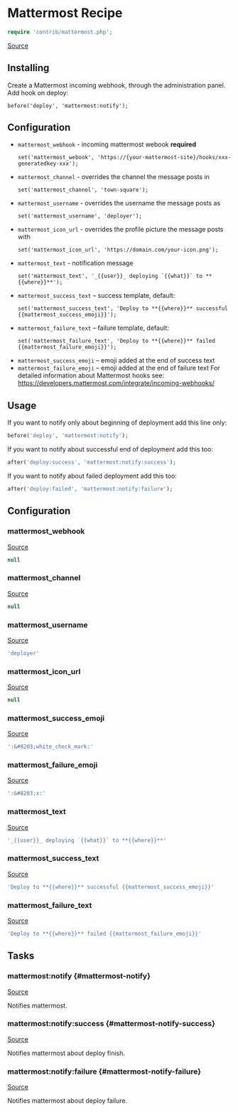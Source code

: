 <!-- DO NOT EDIT THIS FILE! -->
<!-- Instead edit contrib/mattermost.php -->
<!-- Then run bin/docgen -->

# Mattermost Recipe

```php
require 'contrib/mattermost.php';
```

[Source](/contrib/mattermost.php)



## Installing
Create a Mattermost incoming webhook, through the administration panel.
Add hook on deploy:
```
before('deploy', 'mattermost:notify');
```
## Configuration
 - `mattermost_webhook` - incoming mattermost webook **required**
   ```
   set('mattermost_webook', 'https://{your-mattermost-site}/hooks/xxx-generatedkey-xxx');
   ```
 - `mattermost_channel` - overrides the channel the message posts in
   ```
   set('mattermost_channel', 'town-square');
   ```
 - `mattermost_username` - overrides the username the message posts as
   ```
   set('mattermost_username', 'deployer');
   ```
 - `mattermost_icon_url` - overrides the profile picture the message posts with
   ```
   set('mattermost_icon_url', 'https://domain.com/your-icon.png');
   ```
 - `mattermost_text` - notification message
   ```
   set('mattermost_text', '_{{user}}_ deploying `{{what}}` to **{{where}}**');
   ```
 - `mattermost_success_text` – success template, default:
   ```
   set('mattermost_success_text', 'Deploy to **{{where}}** successful {{mattermost_success_emoji}}');
   ```
 - `mattermost_failure_text` – failure template, default:
   ```
   set('mattermost_failure_text', 'Deploy to **{{where}}** failed {{mattermost_failure_emoji}}');
   ```
 - `mattermost_success_emoji` – emoji added at the end of success text
 - `mattermost_failure_emoji` – emoji added at the end of failure text
 For detailed information about Mattermost hooks see: https://developers.mattermost.com/integrate/incoming-webhooks/
## Usage
If you want to notify only about beginning of deployment add this line only:
```php
before('deploy', 'mattermost:notify');
```
If you want to notify about successful end of deployment add this too:
```php
after('deploy:success', 'mattermost:notify:success');
```
If you want to notify about failed deployment add this too:
```php
after('deploy:failed', 'mattermost:notify:failure');
```


## Configuration
### mattermost_webhook
[Source](https://github.com/deployphp/deployer/blob/master/contrib/mattermost.php#L81)



```php title="Default value"
null
```


### mattermost_channel
[Source](https://github.com/deployphp/deployer/blob/master/contrib/mattermost.php#L82)



```php title="Default value"
null
```


### mattermost_username
[Source](https://github.com/deployphp/deployer/blob/master/contrib/mattermost.php#L83)



```php title="Default value"
'deployer'
```


### mattermost_icon_url
[Source](https://github.com/deployphp/deployer/blob/master/contrib/mattermost.php#L84)



```php title="Default value"
null
```


### mattermost_success_emoji
[Source](https://github.com/deployphp/deployer/blob/master/contrib/mattermost.php#L86)



```php title="Default value"
':&#8203;white_check_mark:'
```


### mattermost_failure_emoji
[Source](https://github.com/deployphp/deployer/blob/master/contrib/mattermost.php#L87)



```php title="Default value"
':&#8203;x:'
```


### mattermost_text
[Source](https://github.com/deployphp/deployer/blob/master/contrib/mattermost.php#L89)



```php title="Default value"
'_{{user}}_ deploying `{{what}}` to **{{where}}**'
```


### mattermost_success_text
[Source](https://github.com/deployphp/deployer/blob/master/contrib/mattermost.php#L90)



```php title="Default value"
'Deploy to **{{where}}** successful {{mattermost_success_emoji}}'
```


### mattermost_failure_text
[Source](https://github.com/deployphp/deployer/blob/master/contrib/mattermost.php#L91)



```php title="Default value"
'Deploy to **{{where}}** failed {{mattermost_failure_emoji}}'
```



## Tasks

### mattermost:notify {#mattermost-notify}
[Source](https://github.com/deployphp/deployer/blob/master/contrib/mattermost.php#L94)

Notifies mattermost.




### mattermost:notify:success {#mattermost-notify-success}
[Source](https://github.com/deployphp/deployer/blob/master/contrib/mattermost.php#L115)

Notifies mattermost about deploy finish.




### mattermost:notify:failure {#mattermost-notify-failure}
[Source](https://github.com/deployphp/deployer/blob/master/contrib/mattermost.php#L136)

Notifies mattermost about deploy failure.




